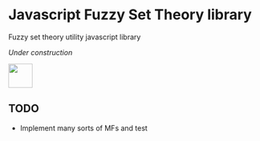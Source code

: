 # Javascript Fuzzy Set Theory library

Fuzzy set theory utility javascript library

*Under construction*

<img src="http://i.imgur.com/fI9qT.gif" width="48">

## TODO

- Implement many sorts of MFs and test
